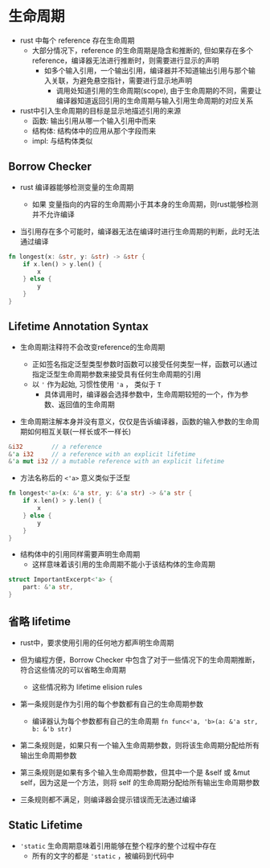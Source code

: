 # 生命周期

- rust 中每个 reference 存在生命周期
  - 大部分情况下，reference 的生命周期是隐含和推断的, 但如果存在多个 reference，编译器无法进行推断时，则需要进行显示的声明
    - 如多个输入引用，一个输出引用，编译器并不知道输出引用与那个输入关联，为避免悬空指针，需要进行显示地声明
      - 调用处知道引用的生命周期(scope), 由于生命周期的不同，需要让编译器知道返回引用的生命周期与输入引用生命周期的对应关系
- rust中引入生命周期的目标是显示地描述引用的来源
  - 函数: 输出引用从哪一个输入引用中而来
  - 结构体: 结构体中的应用从那个字段而来
  - impl: 与结构体类似

## Borrow Checker

- rust 编译器能够检测变量的生命周期
  - 如果 变量指向的内容的生命周期小于其本身的生命周期，则rust能够检测并不允许编译

- 当引用存在多个可能时，编译器无法在编译时进行生命周期的判断，此时无法通过编译

```rust
fn longest(x: &str, y: &str) -> &str {
    if x.len() > y.len() {
        x
    } else {
        y
    }
}
```

## Lifetime Annotation Syntax

- 生命周期注释符不会改变reference的生命周期
  - 正如签名指定泛型类型参数时函数可以接受任何类型一样，函数可以通过指定泛型生命周期参数来接受具有任何生命周期的引用
  - 以 `'` 作为起始, 习惯性使用 `'a` ， 类似于 `T`
    - 具体调用时，编译器会选择参数中，生命周期较短的一个，作为参数、返回值的生命周期

- 生命周期注解本身并没有意义，仅仅是告诉编译器，函数的输入参数的生命周期如何相互关联(一样长或不一样长)

```rust
&i32        // a reference
&'a i32     // a reference with an explicit lifetime
&'a mut i32 // a mutable reference with an explicit lifetime
```

- 方法名称后的 `<'a>` 意义类似于泛型

```rust
fn longest<'a>(x: &'a str, y: &'a str) -> &'a str {
    if x.len() > y.len() {
        x
    } else {
        y
    }
}
```

- 结构体中的引用同样需要声明生命周期
  - 这样意味着该引用的生命周期不能小于该结构体的生命周期

```rust
struct ImportantExcerpt<'a> {
    part: &'a str,
}
```

## 省略 lifetime

- rust中，要求使用引用的任何地方都声明生命周期
- 但为编程方便，Borrow Checker 中包含了对于一些情况下的生命周期推断，符合这些情况的可以省略生命周期
  - 这些情况称为 lifetime elision rules

- 第一条规则是作为引用的每个参数都有自己的生命周期参数
  - 编译器认为每个参数都有自己的生命周期 `fn func<'a, 'b>(a: &'a str, b: &'b str)`
- 第二条规则是，如果只有一个输入生命周期参数，则将该生命周期分配给所有输出生命周期参数
- 第三条规则是如果有多个输入生命周期参数，但其中一个是 &self 或 &mut self，因为这是一个方法，则将 self 的生命周期分配给所有输出生命周期参数

- 三条规则都不满足，则编译器会提示错误而无法通过编译

## Static Lifetime

- `'static` 生命周期意味着引用能够在整个程序的整个过程中存在
  - 所有的文字的都是 `'static` ，被编码到代码中




